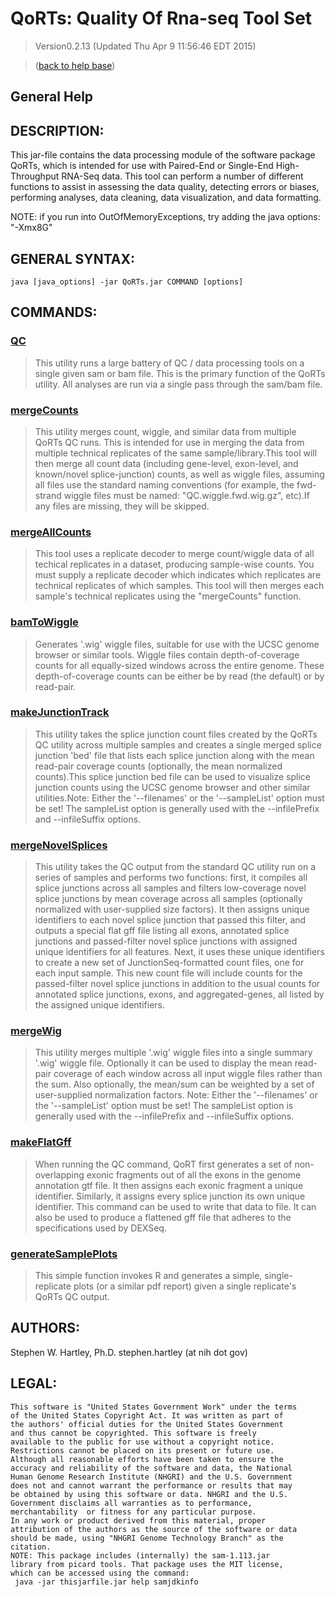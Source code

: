 # QoRTs: Quality Of Rna-seq Tool Set
> Version0.2.13 (Updated Thu Apr  9 11:56:46 EDT 2015)

> ([back to help base](../index.html))

## General Help

## DESCRIPTION:

This jar-file contains the data processing module of the software package QoRTs, which is intended for use with Paired-End or Single-End High-Throughput RNA-Seq data. This tool can perform a number of different functions to assist in assessing the data quality, detecting errors or biases, performing analyses, data cleaning, data visualization, and data formatting.

NOTE: if you run into OutOfMemoryExceptions, try adding the java options: "-Xmx8G"

## GENERAL SYNTAX:

    java [java_options] -jar QoRTs.jar COMMAND [options]

## COMMANDS:
### [QC](QC.html)

> This utility runs a large battery of QC / data processing tools on a single given sam or bam file. This is the primary function of the QoRTs utility. All analyses are run via a single pass through the sam/bam file.

### [mergeCounts](mergeCounts.html)

> This utility merges count, wiggle, and similar data from multiple QoRTs QC runs. This is intended for use in merging the data from multiple technical replicates of the same sample/library.This tool will then merge all count data (including gene-level, exon-level, and known/novel splice-junction) counts, as well as wiggle files, assuming all files use the standard naming conventions (for example, the fwd-strand wiggle files must be named: "QC.wiggle.fwd.wig.gz", etc).If any files are missing, they will be skipped.

### [mergeAllCounts](mergeAllCounts.html)

> This tool uses a replicate decoder to merge count/wiggle data of all techical replicates in a dataset, producing sample-wise counts. You must supply a replicate decoder which indicates which replicates are technical replicates of which samples. This tool will then merges each sample's technical replicates using the "mergeCounts" function.

### [bamToWiggle](bamToWiggle.html)

> Generates '.wig' wiggle files, suitable for use with the UCSC genome browser or similar tools. Wiggle files contain depth-of-coverage counts for all equally-sized windows across the entire genome. These depth-of-coverage counts can be either be by read (the default) or by read-pair.

### [makeJunctionTrack](makeJunctionTrack.html)

> This utility takes the splice junction count files created by the QoRTs QC utility across multiple samples and creates a single merged splice junction 'bed' file that lists each splice junction along with the mean read-pair coverage counts (optionally, the mean normalized counts).This splice junction bed file can be used to visualize splice junction counts using the UCSC genome browser and other similar utilities.Note: Either the '--filenames' or the '--sampleList' option must be set! The sampleList option is generally used with the --infilePrefix and --infileSuffix options.

### [mergeNovelSplices](mergeNovelSplices.html)

> This utility takes the QC output from the standard QC utility run on a series of samples and performs two functions: first, it compiles all splice junctions across all samples and filters low-coverage novel splice junctions by mean coverage across all samples (optionally normalized with user-supplied size factors). It then assigns unique identifiers to each novel splice junction that passed this filter, and outputs a special flat gff file listing all exons, annotated splice junctions and passed-filter novel splice junctions with assigned unique identifiers for all features. Next, it uses these unique identifiers to create a new set of JunctionSeq-formatted count files, one for each input sample. This new count file will include counts for the passed-filter novel splice junctions in addition to the usual counts for annotated splice junctions, exons, and aggregated-genes, all listed by the assigned unique identifiers.


### [mergeWig](mergeWig.html)

> This utility merges multiple '.wig' wiggle files into a single summary '.wig' wiggle file. Optionally it can be used to display the mean read-pair coverage of each window across all input wiggle files rather than the sum. Also optionally, the mean/sum can be weighted by a set of user-supplied normalization factors.
Note: Either the '--filenames' or the '--sampleList' option must be set! The sampleList option is generally used with the --infilePrefix and --infileSuffix options.

### [makeFlatGff](makeFlatGff.html)

> When running the QC command, QoRT first generates a set of non-overlapping exonic fragments out of all the exons in the genome annotation gtf file. It then assigns each exonic fragment a unique identifier. Similarly, it assigns every splice junction its own unique identifier. This command can be used to write that data to file.
It can also be used to produce a flattened gff file that adheres to the specifications used by DEXSeq.

### [generateSamplePlots](generateSamplePlots.html)

> This simple function invokes R and generates a simple, single-replicate plots (or a similar pdf report) given a single replicate's QoRTs QC output.

## AUTHORS:

Stephen W. Hartley, Ph.D. stephen.hartley (at nih dot gov)
## LEGAL:

    This software is "United States Government Work" under the terms 
    of the United States Copyright Act. It was written as part of 
    the authors' official duties for the United States Government 
    and thus cannot be copyrighted. This software is freely 
    available to the public for use without a copyright notice. 
    Restrictions cannot be placed on its present or future use.
    Although all reasonable efforts have been taken to ensure the 
    accuracy and reliability of the software and data, the National 
    Human Genome Research Institute (NHGRI) and the U.S. Government 
    does not and cannot warrant the performance or results that may 
    be obtained by using this software or data. NHGRI and the U.S. 
    Government disclaims all warranties as to performance, 
    merchantability  or fitness for any particular purpose.
    In any work or product derived from this material, proper 
    attribution of the authors as the source of the software or data 
    should be made, using "NHGRI Genome Technology Branch" as the 
    citation.
    NOTE: This package includes (internally) the sam-1.113.jar 
    library from picard tools. That package uses the MIT license, 
    which can be accessed using the command:
     java -jar thisjarfile.jar help samjdkinfo
